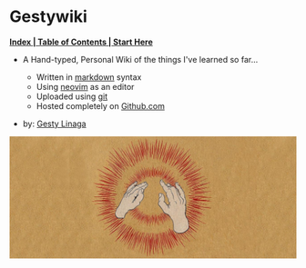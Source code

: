# Gestywiki 

 **[Index | Table of Contents | Start Here](docs/index.md)**

* A Hand-typed, Personal Wiki of the things I've learned so far...
    + Written in [markdown](docs/Markdown.md) syntax
    + Using [neovim](https://neovim.io) as an editor
    + Uploaded using [git](https://git-scm.com)
    + Hosted completely on [Github.com](https://github.com)
    
* by: [Gesty Linaga](https://github.com/gestylinaga)

![gestywiki.png](imgs/gestywiki.png)
